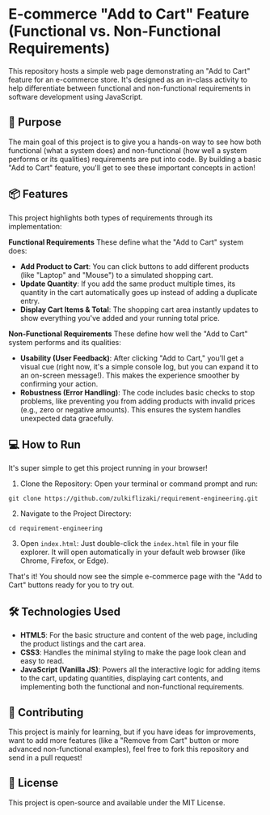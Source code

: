 # E-commerce "Add to Cart" Feature (Functional vs. Non-Functional Requirements)
This repository hosts a simple web page demonstrating an "Add to Cart" feature for an e-commerce store. It's designed as an in-class activity to help differentiate between functional and non-functional requirements in software development using JavaScript.

## 🚀 Purpose
The main goal of this project is to give you a hands-on way to see how both functional (what a system does) and non-functional (how well a system performs or its qualities) requirements are put into code. By building a basic "Add to Cart" feature, you'll get to see these important concepts in action!

## 📦 Features
This project highlights both types of requirements through its implementation:

**Functional Requirements**
These define what the "Add to Cart" system does:

- **Add Product to Cart**: You can click buttons to add different products (like "Laptop" and "Mouse") to a simulated shopping cart.
- **Update Quantity**: If you add the same product multiple times, its quantity in the cart automatically goes up instead of adding a duplicate entry.
- **Display Cart Items & Total**: The shopping cart area instantly updates to show everything you've added and your running total price.

**Non-Functional Requirements**
These define how well the "Add to Cart" system performs and its qualities:
- **Usability (User Feedback)**: After clicking "Add to Cart," you'll get a visual cue (right now, it's a simple console log, but you can expand it to an on-screen message!). This makes the experience smoother by confirming your action.
- **Robustness (Error Handling)**: The code includes basic checks to stop problems, like preventing you from adding products with invalid prices (e.g., zero or negative amounts). This ensures the system handles unexpected data gracefully.

## 💻 How to Run
It's super simple to get this project running in your browser!

1. Clone the Repository:
Open your terminal or command prompt and run:
```
git clone https://github.com/zulkiflizaki/requirement-engineering.git
```

2. Navigate to the Project Directory:
```
cd requirement-engineering
```

3. Open `index.html`:
Just double-click the `index.html` file in your file explorer. It will open automatically in your default web browser (like Chrome, Firefox, or Edge).

That's it! You should now see the simple e-commerce page with the "Add to Cart" buttons ready for you to try out.

## 🛠️ Technologies Used
- **HTML5**: For the basic structure and content of the web page, including the product listings and the cart area.
- **CSS3**: Handles the minimal styling to make the page look clean and easy to read.
- **JavaScript (Vanilla JS)**: Powers all the interactive logic for adding items to the cart, updating quantities, displaying cart contents, and implementing both the functional and non-functional requirements.

## 🤝 Contributing
This project is mainly for learning, but if you have ideas for improvements, want to add more features (like a "Remove from Cart" button or more advanced non-functional examples), feel free to fork this repository and send in a pull request!

## 📄 License
This project is open-source and available under the MIT License.
